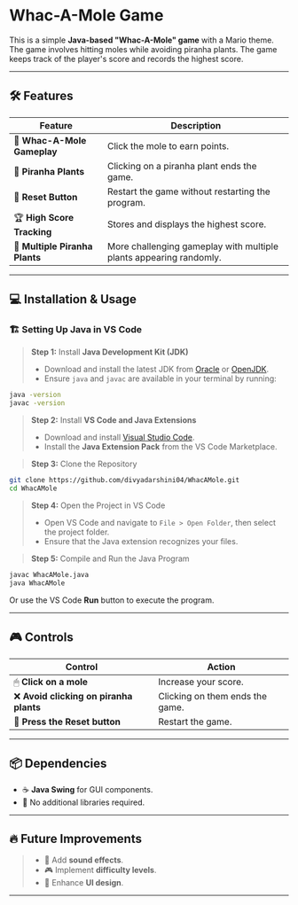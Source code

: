 # **Whac-A-Mole Game**

This is a simple **Java-based "Whac-A-Mole" game** with a Mario theme. The game involves hitting moles while avoiding piranha plants. The game keeps track of the player's score and records the highest score.

---

## 🛠 **Features**

| **Feature**                    | **Description**                                                    |
| ------------------------------ | ------------------------------------------------------------------ |
| 🎯 **Whac-A-Mole  Gameplay**   | Click the mole to earn points.                                     |
| 🌱 **Piranha Plants**          | Clicking on a piranha plant ends the game.                         |
| 🔄 **Reset Button**            | Restart the game without restarting the program.                   |
| 🏆 **High Score Tracking**     | Stores and displays the highest score.                             |
| 🌿 **Multiple Piranha Plants** | More challenging gameplay with multiple plants appearing randomly. |

---

## 💻 **Installation & Usage**

### 🏗 **Setting Up Java in VS Code**

> **Step 1:** Install **Java Development Kit (JDK)**
>
> - Download and install the latest JDK from [Oracle](https://www.oracle.com/java/technologies/javase-jdk11-downloads.html) or [OpenJDK](https://openjdk.java.net/).
> - Ensure `java` and `javac` are available in your terminal by running:

```sh
java -version
javac -version
```

> **Step 2:** Install **VS Code and Java Extensions**
>
> - Download and install [Visual Studio Code](https://code.visualstudio.com/).
> - Install the **Java Extension Pack** from the VS Code Marketplace.

> **Step 3:** Clone the Repository

```sh
git clone https://github.com/divyadarshini04/WhacAMole.git
cd WhacAMole
```

> **Step 4:** Open the Project in VS Code
>
> - Open VS Code and navigate to `File > Open Folder`, then select the project folder.
> - Ensure that the Java extension recognizes your files.

> **Step 5:** Compile and Run the Java Program

```sh
javac WhacAMole.java
java WhacAMole
```

Or use the VS Code **Run** button to execute the program.

---

## 🎮 **Controls**

| **Control**                            | **Action**                      |
| -------------------------------------- | ------------------------------- |
| 🖱 **Click on a mole**                 | Increase your score.            |
| ❌ **Avoid clicking on piranha plants** | Clicking on them ends the game. |
| 🔄 **Press the Reset button**          | Restart the game.               |

---

## 📦 **Dependencies**

- ☕ **Java Swing** for GUI components.
- 🚫 No additional libraries required.

---

## 🔥 **Future Improvements**

> - 🎵 Add **sound effects**.
> - 🎮 Implement **difficulty levels**.
> - 🎨 Enhance **UI design**.

---

